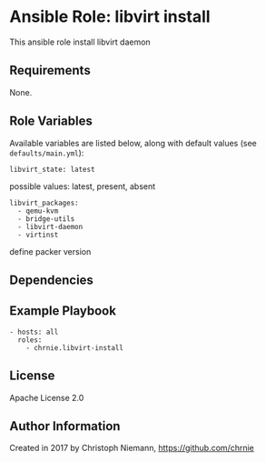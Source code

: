 # Ansible Role: libvirt install

This ansible role install libvirt daemon


## Requirements

None.


## Role Variables

Available variables are listed below, along with default values (see `defaults/main.yml`):

    libvirt_state: latest

possible values: latest, present, absent

    libvirt_packages:
      - qemu-kvm
      - bridge-utils
      - libvirt-daemon
      - virtinst

define packer version


## Dependencies


## Example Playbook

    - hosts: all
      roles:
        - chrnie.libvirt-install


## License

Apache License 2.0

## Author Information

Created in 2017 by Christoph Niemann, https://github.com/chrnie
